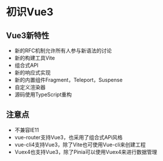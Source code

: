 # 初识Vue3

## Vue3新特性

- 新的RFC机制允许所有人参与新语法的讨论
- 新的构建工具Vite
- 组合式API
- 新的响应式实现
- 新的内置组件Fragment，Teleport，Suspense
- 自定义渲染器
- 源码使用TypeScript重构

## 注意点

- 不兼容IE11
- vue-router支持Vue3，也采用了组合式APi风格
- vue-cli4支持Vue3，除了Vite也可使用Vue-cli来创建工程
- Vuex4也支持Vue3，除了Pinia可以使用Vuex4来进行数据管理



